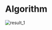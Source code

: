# Algorithm
![result_1](https://user-images.githubusercontent.com/84890852/173181402-f61268b8-377b-4023-aaa7-057781e7a2ad.png)
